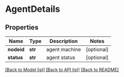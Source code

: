 # AgentDetails

## Properties
Name | Type | Description | Notes
------------ | ------------- | ------------- | -------------
**nodeid** | **str** | agent machine | [optional] 
**status** | **str** | agent status | [optional] 

[[Back to Model list]](../README.md#documentation-for-models) [[Back to API list]](../README.md#documentation-for-api-endpoints) [[Back to README]](../README.md)


